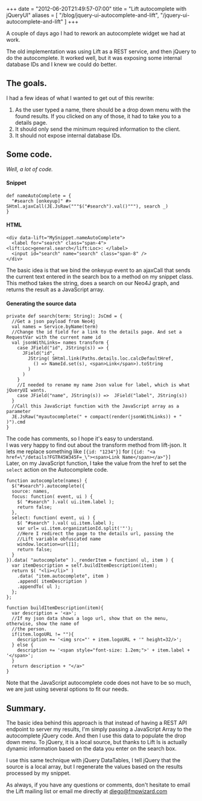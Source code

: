 +++
date = "2012-06-20T21:49:57-07:00"
title = "Lift autocomplete with jQueryUI"
aliases = [
	"/blog/jquery-ui-autocomplete-and-lift",
	"/jquery-ui-autocomplete-and-lift"
]
+++

[title=]: /
[category: Personal]: /
[date: 2012/06/20]: /
[tags: {lift}]: /


A couple of days ago I had to rework an autocomplete widget we had at work.

The old implementation was using Lift as a REST service, and then jQuery to do the autocomplete. It worked well, but it was exposing some internal database IDs and I knew we could do better.

## The goals.

I had a few ideas of what I wanted to get out of this rewrite:

1. As the user typed a name, there should be a drop down menu with the found results. If you clicked on any of those, it had to take you to a details page.
2. It should only send the minimum required information to the client.
3. It should not expose internal database IDs.

## Some code.
_Well, a lot of code._

#### Snippet

    def nameAutoComplete = {
      "#search [onkeyup]" #> SHtml.ajaxCall(JE.JsRaw("""$("#search").val()"""), search _)
    }

#### HTML

    <div data-lift="MySnippet.nameAutoComplete">
      <label for="search" class="span-4"><lift:Loc>general.search</lift:Loc>: </label>
      <input id="search" name="search" class="span-8" />
    </div>

The basic idea is that we bind the onkeyup event to an ajaxCall that sends the current text entered in the search box to a method on my snippet class. This method takes the string, does a search on our Neo4J graph, and returns the result as a JavaScript array.

#### Generating the source data

    private def search(term: String): JsCmd = {
      //Get a json payload from Neo4j
      val names = Service.byName(term)
      //Change the id field for a link to the details page. And set a RequestVar with the current name id
      val jsonWithLinks= names transform {
        case JField("id", JString(s)) => {
          JField("id",
            JString( SHtml.link(Paths.details.loc.calcDefaultHref,
              () => NameId.set(s), <span>Link</span>).toString
            )
          )
        }
        //I needed to rename my name Json value for label, which is what jQueryUI wants.
        case JField("name", JString(s)) =>  JField("label", JString(s))
      }
      //Call this JavaScript function with the JavaScript array as a parameter
      JE.JsRaw("myautocomplete(" + compact(render(jsonWithLinks)) + " )").cmd
    }

The code has comments, so I hope it's easy to understand.  
I was very happy to find out about the transform method from lift-json. It lets me replace something like ``[{id: "1234"}]`` for ``[{id: "<a href=\"/details?FGTR45W345F=_\"><span>Link Name</span></a>"}]``  
Later, on my JavaScript function, I take the value from the href to set the `select` action on the Autocomplete code.


    function autocomplete(names) {
      $("#search").autocomplete({
      source: names,
      focus: function( event, ui ) {
        $( "#search" ).val( ui.item.label );
        return false;
      },
      select: function( event, ui ) {
        $( "#search" ).val( ui.item.label );
        var url= ui.item.organizationId.split('"');
        //Here I redirect the page to the details url, passing the
        //Lift variable obfuscated name
        window.location=url[1];
        return false;
      }
    }).data( "autocomplete" )._renderItem = function( ul, item ) {
      var itemDescription = self.buildItemDescription(item);
      return $( "<li></li>" )
        .data( "item.autocomplete", item )
        .append( itemDescription )
        .appendTo( ul );
      };
    };

    function buildItemDescription(item){
      var description = '<a>';
      //If my json data shows a logo url, show that on the menu, otherwise, show the name of
      //the person.
      if(item.logoURL != ""){
        description += '<img src="' + item.logoURL + '" height=32/>';
      } else {
        description += '<span style="font-size: 1.2em;">' + item.label + '</span>';
      }
      return description + "</a>"
    }

Note that the JavaScript autocomplete code does not have to be so much, we are just using several options to fit our needs.

## Summary.
The basic idea behind this approach is that instead of having a REST API endpoint to server my results, I'm simply passing a JavaScript Array to the autocomplete jQuery code. And then I use this data to populate the drop down menu. To jQuery, it is a local source, but thanks to Lift Is is actually dynamic information based on the data you enter on the search box.

I use this same technique with jQuery DataTables, I tell jQuery that the source is a local array, but I regenerate the values based on the results processed by my snippet.

As always, if you have any questions or comments, don't hesitate to email the Lift mailing list or email me directly at diego@fmpwizard.com
